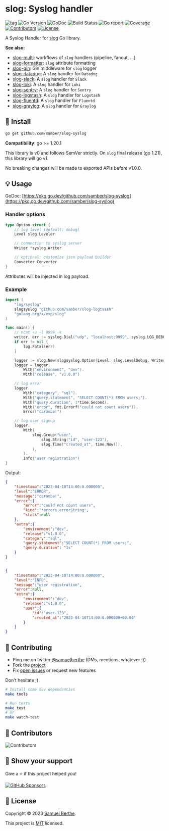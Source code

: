 
# slog: Syslog handler

[![tag](https://img.shields.io/github/tag/samber/slog-syslog.svg)](https://github.com/samber/slog-syslog/releases)
![Go Version](https://img.shields.io/badge/Go-%3E%3D%201.20.1-%23007d9c)
[![GoDoc](https://godoc.org/github.com/samber/slog-syslog?status.svg)](https://pkg.go.dev/github.com/samber/slog-syslog)
![Build Status](https://github.com/samber/slog-syslog/actions/workflows/test.yml/badge.svg)
[![Go report](https://goreportcard.com/badge/github.com/samber/slog-syslog)](https://goreportcard.com/report/github.com/samber/slog-syslog)
[![Coverage](https://img.shields.io/codecov/c/github/samber/slog-syslog)](https://codecov.io/gh/samber/slog-syslog)
[![Contributors](https://img.shields.io/github/contributors/samber/slog-syslog)](https://github.com/samber/slog-syslog/graphs/contributors)
[![License](https://img.shields.io/github/license/samber/slog-syslog)](./LICENSE)

A Syslog Handler for [slog](https://pkg.go.dev/golang.org/x/exp/slog) Go library.

**See also:**

- [slog-multi](https://github.com/samber/slog-multi): workflows of `slog` handlers (pipeline, fanout, ...)
- [slog-formatter](https://github.com/samber/slog-formatter): `slog` attribute formatting
- [slog-gin](https://github.com/samber/slog-gin): Gin middleware for `slog` logger
- [slog-datadog](https://github.com/samber/slog-datadog): A `slog` handler for `Datadog`
- [slog-slack](https://github.com/samber/slog-slack): A `slog` handler for `Slack`
- [slog-loki](https://github.com/samber/slog-loki): A `slog` handler for `Loki`
- [slog-sentry](https://github.com/samber/slog-sentry): A `slog` handler for `Sentry`
- [slog-logstash](https://github.com/samber/slog-logstash): A `slog` handler for `Logstash`
- [slog-fluentd](https://github.com/samber/slog-fluentd): A `slog` handler for `Fluentd`
- [slog-graylog](https://github.com/samber/slog-graylog): A `slog` handler for `Graylog`

## 🚀 Install

```sh
go get github.com/samber/slog-syslog
```

**Compatibility**: go >= 1.20.1

This library is v0 and follows SemVer strictly. On `slog` final release (go 1.21), this library will go v1.

No breaking changes will be made to exported APIs before v1.0.0.

## 💡 Usage

GoDoc: [https://pkg.go.dev/github.com/samber/slog-syslog](https://pkg.go.dev/github.com/samber/slog-syslog)

### Handler options

```go
type Option struct {
	// log level (default: debug)
	Level slog.Leveler

	// connection to syslog server
	Writer *syslog.Writer

	// optional: customize json payload builder
	Converter Converter
}
```

Attributes will be injected in log payload.

### Example

```go
import (
	"log/syslog"
	slogsyslog "github.com/samber/slog-logtsash"
	"golang.org/x/exp/slog"
)

func main() {
	// ncat -u -l 9999 -k
	writer, err := syslog.Dial("udp", "localhost:9999", syslog.LOG_DEBUG, "demo-syslog-handler")
	if err != nil {
		log.Fatal(err)
	}

	logger := slog.New(slogsyslog.Option{Level: slog.LevelDebug, Writer: writer}.NewSyslogHandler())
    logger = logger.
        With("environment", "dev").
        With("release", "v1.0.0")

    // log error
    logger.
        With("category", "sql").
        With("query.statement", "SELECT COUNT(*) FROM users;").
        With("query.duration", 1*time.Second).
        With("error", fmt.Errorf("could not count users")).
        Error("caramba!")

    // log user signup
    logger.
        With(
            slog.Group("user",
                slog.String("id", "user-123"),
                slog.Time("created_at", time.Now()),
            ),
        ).
        Info("user registration")
}
```

Output:

```json
{
    "timestamp":"2023-04-10T14:00:0.000000",
    "level":"ERROR",
    "message":"caramba!",
    "error":{
        "error":"could not count users",
        "kind":"*errors.errorString",
        "stack":null
    },
    "extra":{
        "environment":"dev",
        "release":"v1.0.0",
        "category":"sql",
        "query.statement":"SELECT COUNT(*) FROM users;",
        "query.duration": "1s"
    }
}


{
    "timestamp":"2023-04-10T14:00:0.000000",
    "level":"INFO",
    "message":"user registration",
    "error":null,
    "extra":{
        "environment":"dev",
        "release":"v1.0.0",
        "user":{
            "id":"user-123",
            "created_at":"2023-04-10T14:00:0.000000+00:00"
        }
    }
}
```

## 🤝 Contributing

- Ping me on twitter [@samuelberthe](https://twitter.com/samuelberthe) (DMs, mentions, whatever :))
- Fork the [project](https://github.com/samber/slog-syslog)
- Fix [open issues](https://github.com/samber/slog-syslog/issues) or request new features

Don't hesitate ;)

```bash
# Install some dev dependencies
make tools

# Run tests
make test
# or
make watch-test
```

## 👤 Contributors

![Contributors](https://contrib.rocks/image?repo=samber/slog-syslog)

## 💫 Show your support

Give a ⭐️ if this project helped you!

[![GitHub Sponsors](https://img.shields.io/github/sponsors/samber?style=for-the-badge)](https://github.com/sponsors/samber)

## 📝 License

Copyright © 2023 [Samuel Berthe](https://github.com/samber).

This project is [MIT](./LICENSE) licensed.
